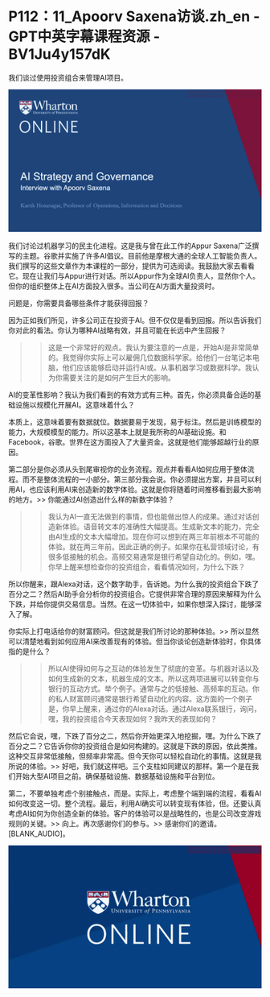 # P112：11_Apoorv Saxena访谈.zh_en - GPT中英字幕课程资源 - BV1Ju4y157dK

我们谈过使用投资组合来管理AI项目。

![](img/7d5ee2d64020ed84b4f47c65fad648fa_1.png)

我们讨论过机器学习的民主化进程。这是我与曾在此工作的Appur Saxena广泛撰写的主题。谷歌并实施了许多AI倡议。目前他是摩根大通的全球人工智能负责人。我们撰写的这些文章作为本课程的一部分，提供为可选阅读。我鼓励大家去看看它。现在让我们与Appur进行对话。所以Appur作为全球AI负责人，显然你个人。但你的组织整体上在AI方面投入很多。当公司在AI方面大量投资时。

问题是，你需要具备哪些条件才能获得回报？

因为正如我们所见，许多公司正在投资于AI。但不仅仅是看到回报。所以告诉我们你对此的看法。你认为哪种AI战略有效，并且可能在长远中产生回报？

>> 这是一个非常好的观点。我认为要注意的一点是，开始AI是非常简单的。我觉得你实际上可以雇佣几位数据科学家。给他们一台笔记本电脑，他们应该能够启动并运行AI或。从事机器学习或数据科学。我认为你需要关注的是如何产生巨大的影响。

AI的变革性影响？我认为我们看到的有效方式有三种。首先，你必须具备合适的基础设施以规模化开展AI。这意味着什么？

本质上，这意味着要有数据就位。数据要易于发现，易于标注。然后是训练模型的能力，大规模模型的能力。所以这基本上就是我所称的AI基础设施。和Facebook，谷歌。世界在这方面投入了大量资金。这就是他们能够超越行业的原因。

第二部分是你必须从头到尾审视你的业务流程。观点并看看AI如何应用于整体流程。而不是整体流程的一小部分。第三部分我会说。你必须提出方案，并且可以利用AI，也应该利用AI来创造新的数字体验。这就是你将随着时间推移看到最大影响的地方。>> 你能通过AI创造出什么样的新数字体验？

>> 我认为AI一直无法做到的事情，但也能做出惊人的成果。通过对话创造新体验。语音转文本的准确性大幅提高。生成新文本的能力，完全由AI生成的文本大幅增加。现在你可以想到在两三年前根本不可能的体验。就在两三年前。因此正确的例子。如果你在私营领域讨论，有很多低接触的机会。高频交易通常是银行希望自动化的。例如，嘿。你早上醒来想检查你的投资组合，看看情况如何，为什么下跌？

所以你醒来，跟Alexa对话，这个数字助手，告诉她。为什么我的投资组合下跌了百分之二？然后AI助手会分析你的投资组合。它提供非常合理的原因来解释为什么下跌，并给你提供交易信息。当然。在这一切体验中，如果你想深入探讨，能够深入了解。

你实际上打电话给你的财富顾问。但这就是我们所讨论的那种体验。>> 所以显然可以清楚地看到如何应用AI来改善现有的体验。但当你谈论创造新体验时，你具体指的是什么？

>> 所以AI使得如何与之互动的体验发生了彻底的变革。与机器对话以及如何生成新的文本，机器生成的文本。所以这两项进展可以转变你与银行的互动方式。举个例子。通常与之的低接触、高频率的互动。你的私人财富顾问通常是银行希望自动化的内容。这方面的一个例子是，你早上醒来，通过你的Alexa对话。通过Alexa联系银行，询问，嘿，我的投资组合今天表现如何？我昨天的表现如何？

然后它会说，嘿，下跌了百分之二，然后你开始更深入地挖掘，嘿。为什么下跌了百分之二？它告诉你你的投资组合是如何构建的。这就是下跌的原因，依此类推。这种交互非常低接触，但频率非常高。但今天你可以轻松自动化的事情。这就是我所说的体验。>> 好吧，我们就这样吧。三个支柱如同建议的那样。第一个是在我们开始大型AI项目之前。确保基础设施、数据基础设施和平台到位。

第二，不要单独考虑个别接触点，而是。实际上，考虑整个端到端的流程，看看AI如何改变这一切。整个流程。最后，利用AI确实可以转变现有体验，但。还要认真考虑AI如何为你创造全新的体验。客户的体验可以是战略性的，也是公司改变游戏规则的关键。>> 向上。再次感谢你们的参与。>> 感谢你们的邀请。[BLANK_AUDIO]。

![](img/7d5ee2d64020ed84b4f47c65fad648fa_3.png)
